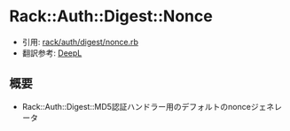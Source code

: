 # Rack::Auth::Digest::Nonce
- 引用: [rack/auth/digest/nonce.rb](https://github.com/rack/rack/blob/master/lib/rack/auth/digest/nonce.rb)
- 翻訳参考: [DeepL](https://www.deepl.com/translator)

## 概要
- Rack::Auth::Digest::MD5認証ハンドラー用のデフォルトのnonceジェネレータ
